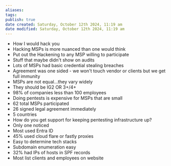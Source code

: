 ```yaml
---
aliases: 
tags: 
publish: true
date created: Saturday, October 12th 2024, 11:19 am
date modified: Saturday, October 12th 2024, 11:19 am
---
```


- How I would hack you
- Hacking MSPs is more nuanced than one would think
- Put out the Hackening to any MSP willing to participate
- Stuff that maybe didn't show on audits
- Lots of MSPs had basic credential stealing breaches
- Agreement was one sided - we won't touch vendor or clients but we get full immunity
- MSPs are not equal…they vary widely
- They should be IG2 OR 3+/4+
- 98% of companies less than 100 employees
- Doing pentests is expensive for MSPs that are small
- 62 total MSPs participated
- 26 signed legal agreement immediately
- 5 countries
- How do you get support for keeping pentesting infrastructure up?
- Only one noticed
- Most used Entra ID
- 45% used cloud flare or fastly proxies
- Easy to determine tech stacks
- Subdomain enumeration easy
- 32% had IPs of hosts in SPF records
- Most list clients and employees on website